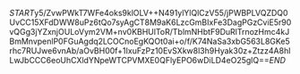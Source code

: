 $START$y5/ZvwPWkT7WFe4oks9klOLV++N491ylYlQlCzV55/jPWBPLVQZDQ0UvCC15XFdDWW8uPz6tQo7syAgCT8M9aK6LzcGmBIxFe3DagPGzCviE5r90vQGg3jYZxnjOULoVym2VM+nv0KBHUlToR/TblmNHbtF9DuRlTrnozHmc4kJBmMnvpenlP0FGuAgdq2LCOCnoEgKQOt0ai+o/f/K74NaSa3xbG563L8GKe5rhc7RUJwe6vnAb/aOvBH00f+1IxuFzPz10EvSXkw8l3h9Hyak30z+Ztzz4A8hlLwJbCCC6eoUhCXldYNpeWTCPVMXE0QFlyEPO6wDiLD4eO25glQ==$END$